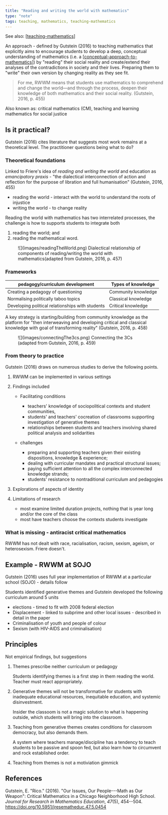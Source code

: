 ```yaml
---
title: "Reading and writing the world with mathematics"
type: "note"
tags: teaching, mathematics, teaching-mathematics
---
```


See also: [[teaching-mathematics]]

An approach - defined by Gutstein (2016) to teaching mathematics that explicitly aims to encourage students to develop a deep, conceptual understanding of mathematics (i.e. a [[conceptual-approach-to-mathematics]]) by "reading" their social reality and create/extend their analyses of the contradictions in society and their lives. Preparing them to "write" their own version by changing reality as they see fit.

> For me, RWWM means that students use mathematics to comprehend and change the world—and through the process, deepen their knowledge of both mathematics and their social reality. (Gutstein, 2016, p. 455)

Also known as: critical mathematics (CM), teaching and learning mathematics for social justice

## Is it practical?

Gutstein (2016) cites literature that suggests most work remains at a theoretical level. The practitioner questions being what to do?

### Theoretical foundations

Linked to Friere's idea of _reading and writing the world_ and education as _emancipatory praxis_ - "the dialectical interconnection of action and reflection for the purpose of libration and full humanisation" (Gutstein, 2016, 455)

- reading the world - interact with the world to understand the roots of injustice
- writing the world - to change reality 

Reading the world with mathematics has two interrelated processes, the challenge is how to supports students to integrate both

1. reading the world; and
2. reading the mathematical word.

<figure markdown>
![](images/readingTheWorld.png)
<caption>Dialectical relationship of components of reading/writing the world with mathematics(adapted from Gutstein, 2016, p. 457)</caption>
</figure>

### Frameworks

| pedagogy/curriculum development | Types of knowledge |
| --- | --- |
| Creating a pedagogy of questioning | Community knowledge |
| Normalising politically taboo topics | Classical knowledge |
| Developing political relationships with students | Critical knowledge |

A key strategy is starting/building from community knowledge as the platform for "then interweaving and developing critical and classical knowledge with goal of transforming reality" (Gutstein, 2016, p. 458)

<figure markdown>
![](images/connectingThe3cs.png)
<caption>Connecting the 3Cs (adapted from Gutstein, 2016, p. 459)</caption>
</figure>

### From theory to practice

Gutstein (2016) draws on numerous studies to derive the following points.

1. RWWM can be implemented in various settings
2. Findings included

   - Facilitating conditions 

       - teachers' knowledge of sociopolitical contexts and student communities,
       - students' and teachers' cocreation of classrooms supporting investigation of generative themes
       - relationships between students and teachers involving shared political analysis and solidarities

   - challenges 

       - preparing and supporting teachers given their existing dispositions, knowledge & experience; 
       - dealing with curricular mandates and practical structural issues;
       - paying sufficient attention to all the complex interconnected knowledge strands; 
       - students' resistance to nontraditional curriculum and pedagogies

3. Explorations of aspects of identity
4. Limitations of research 

    - most examine limited duration projects, nothing that is year long and/or the core of the class
    - most have teachers choose the contexts students investigate

### What is missing - antiracist critical mathematics

RWWM has not dealt with race, racialisation, racism, sexism, ageism, or heterosexism. Friere doesn't.

## Example - RWWM at SOJO

Gutstein (2016) uses full year implementation of RWWM at a particular school (SOJO) - details follow

Students identified generative themes and Gutstein developed the following curriculum around 5 units

- elections - timed to fit with 2008 federal election
- Displacement - linked to subprime and other local issues - described in detail in the paper
- Criminalisation of youth and people of colour 
- Sexism (with HIV-AIDS and criminalisation)

## Principles

Not empirical findings, but suggestions

1. Themes prescribe neither curriculum or pedagogy

    Students identifying themes is a first step in them reading the world. Teacher must react appropriately.

2. Generative themes will not be transformative for students with inadequate educational resources, inequitable education, and systemic disinvestment.

    Insider the classoom is not a magic solution to what is happening outside, which students will bring into the classroom.

3. Teaching from generative themes creates conditions for classroom democracy, but also demands them.

    A system where teachers manage/discipline has a tendency to teach students to be passive and spoon fed, but also learn how to circumvent and rock established order.

4. Teaching from themes is not a motiviation gimmick


## References

Gutstein, E. "Rico." (2016). "Our Issues, Our People---Math as Our Weapon": Critical Mathematics in a Chicago Neighborhood High School. *Journal for Research in Mathematics Education*, *47*(5), 454--504. <https://doi.org/10.5951/jresematheduc.47.5.0454>


[//begin]: # "Autogenerated link references for markdown compatibility"
[teaching-mathematics]: teaching-mathematics "Teaching Mathematics"
[conceptual-approach-to-mathematics]: conceptual-approach-to-mathematics "conceptual-approach-to-mathematics"
[//end]: # "Autogenerated link references"
